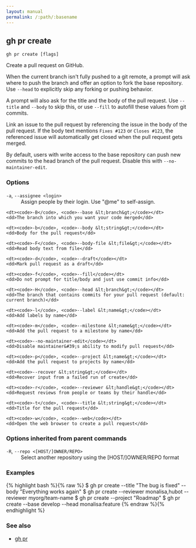 ```yaml
---
layout: manual
permalink: /:path/:basename
---
```


## gh pr create

```
gh pr create [flags]
```

Create a pull request on GitHub.

When the current branch isn't fully pushed to a git remote, a prompt will ask where
to push the branch and offer an option to fork the base repository. Use `--head` to
explicitly skip any forking or pushing behavior.

A prompt will also ask for the title and the body of the pull request. Use `--title`
and `--body` to skip this, or use `--fill` to autofill these values from git commits.

Link an issue to the pull request by referencing the issue in the body of the pull
request. If the body text mentions `Fixes #123` or `Closes #123`, the referenced issue
will automatically get closed when the pull request gets merged.

By default, users with write access to the base repository can push new commits to the
head branch of the pull request. Disable this with `--no-maintainer-edit`.


### Options


<dl class="flags">
	<dt><code>-a</code>, <code>--assignee &lt;login&gt;</code></dt>
	<dd>Assign people by their login. Use &#34;@me&#34; to self-assign.</dd>

	<dt><code>-B</code>, <code>--base &lt;branch&gt;</code></dt>
	<dd>The branch into which you want your code merged</dd>

	<dt><code>-b</code>, <code>--body &lt;string&gt;</code></dt>
	<dd>Body for the pull request</dd>

	<dt><code>-F</code>, <code>--body-file &lt;file&gt;</code></dt>
	<dd>Read body text from file</dd>

	<dt><code>-d</code>, <code>--draft</code></dt>
	<dd>Mark pull request as a draft</dd>

	<dt><code>-f</code>, <code>--fill</code></dt>
	<dd>Do not prompt for title/body and just use commit info</dd>

	<dt><code>-H</code>, <code>--head &lt;branch&gt;</code></dt>
	<dd>The branch that contains commits for your pull request (default: current branch)</dd>

	<dt><code>-l</code>, <code>--label &lt;name&gt;</code></dt>
	<dd>Add labels by name</dd>

	<dt><code>-m</code>, <code>--milestone &lt;name&gt;</code></dt>
	<dd>Add the pull request to a milestone by name</dd>

	<dt><code>--no-maintainer-edit</code></dt>
	<dd>Disable maintainer&#39;s ability to modify pull request</dd>

	<dt><code>-p</code>, <code>--project &lt;name&gt;</code></dt>
	<dd>Add the pull request to projects by name</dd>

	<dt><code>--recover &lt;string&gt;</code></dt>
	<dd>Recover input from a failed run of create</dd>

	<dt><code>-r</code>, <code>--reviewer &lt;handle&gt;</code></dt>
	<dd>Request reviews from people or teams by their handle</dd>

	<dt><code>-t</code>, <code>--title &lt;string&gt;</code></dt>
	<dd>Title for the pull request</dd>

	<dt><code>-w</code>, <code>--web</code></dt>
	<dd>Open the web browser to create a pull request</dd>
</dl>


### Options inherited from parent commands


<dl class="flags">
	<dt><code>-R</code>, <code>--repo &lt;[HOST/]OWNER/REPO&gt;</code></dt>
	<dd>Select another repository using the [HOST/]OWNER/REPO format</dd>
</dl>


### Examples

{% highlight bash %}{% raw %}
$ gh pr create --title "The bug is fixed" --body "Everything works again"
$ gh pr create --reviewer monalisa,hubot  --reviewer myorg/team-name
$ gh pr create --project "Roadmap"
$ gh pr create --base develop --head monalisa:feature
{% endraw %}{% endhighlight %}

### See also

* [gh pr](./gh_pr)
